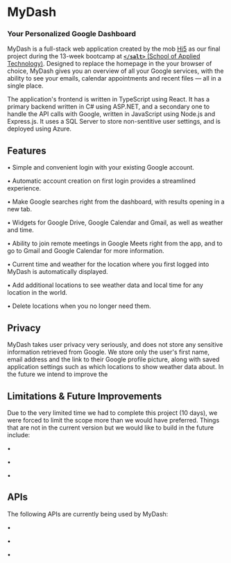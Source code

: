 # MyDash

### Your Personalized Google Dashboard

MyDash is a full-stack web application created by the mob [Hi5](https://github.com/Salt-Hi5/) as our final project during the 13-week bootcamp at [**`</salt>`** (School of Applied Technology)](https://www.linkedin.com/company/applied-technology-stockholm/mycompany/). Designed to replace the homepage in the your browser of choice, MyDash gives you an overview of all your Google services, with the ability to see your emails, calendar appointments and recent files — all in a single place.

The application's frontend is written in TypeScript using React. It has a primary backend written in C# using ASP.NET, and a secondary one to handle the API calls with Google, written in JavaScript using Node.js and Express.js. It uses a SQL Server to store non-sentitive user settings, and is deployed using Azure.

<!-- Check out MyDash today at https://salmon-island-036fee403.2.azurestaticapps.net -->


## Features

• Simple and convenient login with your existing Google account.

• Automatic account creation on first login provides a streamlined experience.

• Make Google searches right from the dashboard, with results opening in a new tab.

• Widgets for Google Drive, Google Calendar and Gmail, as well as weather and time.

• Ability to join remote meetings in Google Meets right from the app, and to go to Gmail and Google Calendar for more information.

• Current time and weather for the location where you first logged into MyDash is automatically displayed.

• Add additional locations to see weather data and local time for any location in the world.

• Delete locations when you no longer need them.


## Privacy

MyDash takes user privacy very seriously, and does not store any sensitive information retrieved from Google. We store only the user's first name, email address and the link to their Google profile picture, along with saved application settings such as which locations to show weather data about. In the future we intend to improve the 


## Limitations & Future Improvements

Due to the very limited time we had to complete this project (10 days), we were forced to limit the scope more than we would have preferred. Things that are not in the current version but we would like to build in the future include:

• 

• 

• 


## APIs

The following APIs are currently being used by MyDash:

• 

• 

• 
